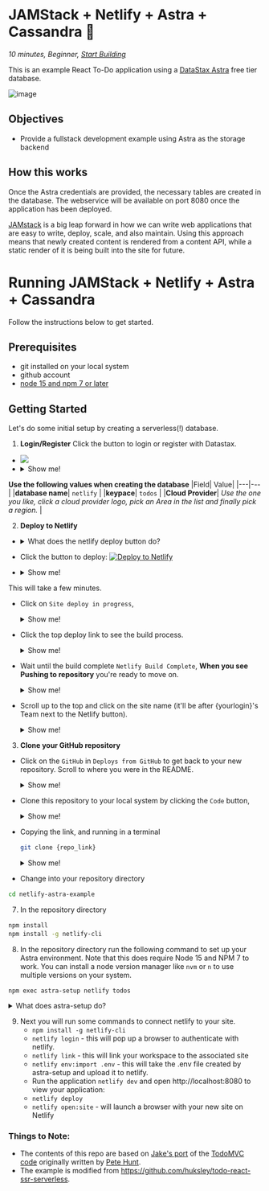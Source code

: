 <!--- STARTEXCLUDE --->
# JAMStack + Netlify + Astra + Cassandra 📒
*10 minutes, Beginner, [Start Building](https://github.com/DataStax-Examples/todo-astra-jamstack-netlify#prerequisites)*

This is an example React To-Do application using a [DataStax Astra](https://dtsx.io/appdev-7-7) free tier database.
<!--- ENDEXCLUDE --->

![image](https://monosnap.com/image/Fv0yPAznbeNJD3vYlQfztME6yogzFT)

## Objectives
* Provide a fullstack development example using Astra as the storage backend

## How this works
Once the Astra credentials are provided, the necessary tables are created in the database. The webservice will be available on port 8080 once the application has been deployed.

[JAMstack](https://jamstack.org/) is a big leap forward in how we can write web applications that are easy to write, deploy, scale, and also maintain. Using this approach means that newly created content is rendered from a content API, while a static render of it is being built into the site for future.

<!--- STARTEXCLUDE --->
# Running JAMStack + Netlify + Astra + Cassandra 
Follow the instructions below to get started.

## Prerequisites
* git installed on your local system
* github account
* [node 15 and npm 7 or later](https://www.whitesourcesoftware.com/free-developer-tools/blog/update-node-js/)

## Getting Started
Let's do some initial setup by creating a serverless(!) database.

1. **Login/Register**
Click the button to login or register with Datastax.
- <a href="https://dtsx.io/appdev-7-7"><img src="https://dabuttonfactory.com/button.png?t=Create+Astra+Database&f=Calibri-bold&ts=20&tc=fff&hp=40&vp=10&c=8&bgt=unicolored&bgc=6fa8dc" /></a>
- <details><summary>Show me!</summary>
    <img src="https://github.com/datastaxdevs/workshop-spring-stargate/raw/main/images/tutorials/astra-create-db.gif?raw=true" />
</details>

**Use the following values when creating the database**
|Field| Value|
|---|---|
|**database name**| `netlify` |
|**keypace**| `todos` |
|**Cloud Provider**| *Use the one you like, click a cloud provider logo,  pick an Area in the list and finally pick a region.* |


2. **Deploy to Netlify**
- <details><summary> What does the netlify deploy button do?</summary>The Netlify deploy button will:<ul>
    <li>Create a new repository for you on Github</li>
    <li>Create a site on Netlify</li>
    <li>Link the two together.</li></ul>
</details>

- Click the button to deploy:
  [![Deploy to Netlify](https://www.netlify.com/img/deploy/button.svg)](https://app.netlify.com/start/deploy?repository=https://github.com/synedra/netlify-astra-example)
 * <details><summary>Show me!</summary>
    <img src="https://github.com/datastaxdevs/workshop-spring-stargate/raw/main/images/tutorials/astra-create-token.gif?raw=true" />
    </details>

This will take a few minutes.

  * Click on `Site deploy in progress`, 
    <details>
    <summary>Show me! </summary>
    <img src="/images/deploy-1.png" />
    </details>

  * Click the top deploy link to see the build process.
    <details>
    <summary>Show me! </summary>
    <img src="/images/deploy-2.png" />
    </details>

  * Wait until the build complete `Netlify Build Complete`,  **When you see Pushing to repository** you're ready to move on.
    <details>
    <summary>Show me! </summary>
    <img src="/images/deploy-3.png" />
    </details>

  * Scroll up to the top and click on the site name (it'll be after {yourlogin}'s Team next to the Netlify button).
    <details>
    <summary>Show me! </summary>
    <img src="/images/deploy-4.png" />
    </details>

3. **Clone your GitHub repository**

  * Click on the `GitHub` in `Deploys from GitHub` to get back to your new repository.  Scroll to where you were in the README.
    <details>
    <summary>Show me! </summary>
    <img src="/images/deploy-5.png" />
    </details>

  * Clone this repository to your local system by clicking the `Code` button, 
    <details>
    <summary>Show me! </summary>
    <img src="/images/deploy-6.png" />
    </details>

  * Copying the link, and running in a terminal
    ```bash
    git clone {repo_link}
    ```
    <details>
    <summary>Show me! </summary>
    <img src="/images/deploy-7.png" />
    </details>

  * Change into your repository directory 
  ```bash
  cd netlify-astra-example
  ```

7. In the repository directory

```bash
npm install
npm install -g netlify-cli
```

8. In the repository directory run the following command  to set up your Astra environment.  Note that this does require Node 15 and NPM 7 to work.  You can install a node version manager like `nvm` or `n` to use multiple versions on your system.
```
npm exec astra-setup netlify todos
```

<details>
<summary>What does astra-setup do?</summary>
    To setup your ASTRA instance, you want to run `npm exec astra-setup`

    This will do the following:
    * Have you go to your [Astra Database](https://datastx.io/workshops) to register or login. There is no credit card required to sign up. The 'Pay as you go' option gives you a huge amount of transactions for free:
        * 30 million reads
        * 5 million writes
        * 40 gigabytes of storage
    * Give steps to grab a Database Administrator Token and paste it into the input field
    * Ask you what database you want to use (default, existing, create)
    * Create or access the database
    * Create/update an .env file in the project root
    * Create/update an .astrarc file in your home directory
        * This can be used by httpie-astra `pip3 install httpie-astra`
        * It can also be used by the @astra/collections and @astra/rest node modules

    ## Specify the database and keyspace
    You can run the script and tell it which database/keyspace to use by using:
    `npm exec astra-setup databasename keyspacename`
</details>


9. Next you will run some commands to connect netlify to your site.
      * `npm install -g netlify-cli`
      * `netlify login` - this will pop up a browser to authenticate with netlify.  
      * `netlify link` - this will link your workspace to the associated site
      * `netlify env:import .env` - this will take the .env file created by astra-setup and upload it to netlify.
      * Run the application `netlify dev` and open http://localhost:8080 to view your application:
      * `netlify deploy`
      * `netlify open:site` - will launch a browser with your new site on Netlify


### Things to Note:
 - The contents of this repo are based on [Jake's port](https://github.com/tjake/todo-astra-react-serverless/) of the [TodoMVC code](https://github.com/tastejs/todomvc/tree/master/examples/react) originally written by [Pete Hunt](https://github.com/petehunt).
 - The example is modified from https://github.com/huksley/todo-react-ssr-serverless.
<!--- ENDEXCLUDE --->
